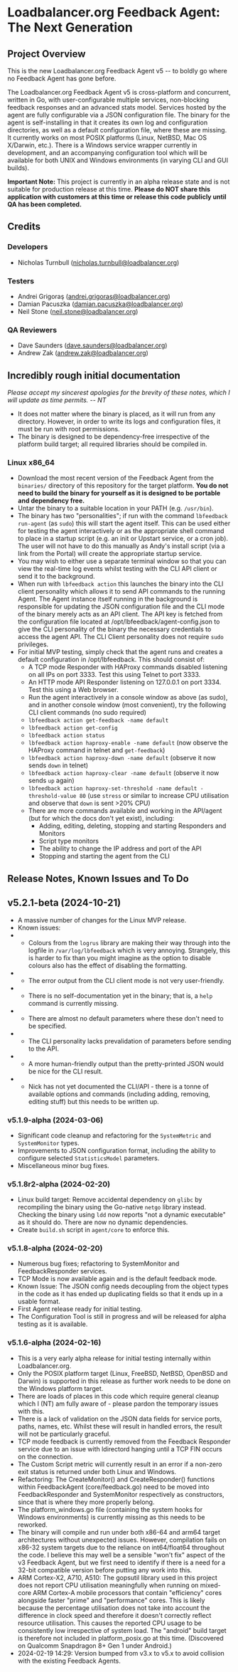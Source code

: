 # Loadbalancer.org Feedback Agent: The Next Generation

## Project Overview

This is the new Loadbalancer.org Feedback Agent v5 -- to boldly go where no Feedback Agent has gone before. 

The Loadbalancer.org Feedback Agent v5 is cross-platform and concurrent, written in Go, with user-configurable multiple services, non-blocking feedback responses and an advanced stats model. Services hosted by the agent are fully configurable via a JSON configuration file. The binary for the agent is self-installing in that it creates its own log and configuration directories, as well as a default configuration file, where these are missing. It currently works on most POSIX platforms (Linux, NetBSD, Mac OS X/Darwin, etc.). There is a Windows service wrapper currently in development, and an accompanying configuration tool which will be available for both UNIX and Windows environments (in varying CLI and GUI builds).

**Important Note:** This project is currently in an alpha release state and is not suitable for production release at this time.
**Please do NOT share this application with customers at this time or release this code publicly until QA has been completed.**

## Credits

### Developers
- Nicholas Turnbull (nicholas.turnbull@loadbalancer.org)

### Testers
- Andrei Grigoraş (andrei.grigoras@loadbalancer.org)
- Damian Pacuszka (damian.pacuszka@loadbalancer.org)
- Neil Stone (neil.stone@loadbalancer.org)

### QA Reviewers
- Dave Saunders (dave.saunders@loadbalancer.org)
- Andrew Zak (andrew.zak@loadbalancer.org)

## Incredibly rough initial documentation
*Please accept my sincerest apologies for the brevity of these notes, which I will update as time permits. -- NT*
- It does not matter where the binary is placed, as it will run from any directory. However, in order to write its logs and configuration files, it must be run with root permissions.
- The binary is designed to be dependency-free irrespective of the platform build target; all required libraries should be compiled in.
### Linux x86_64
- Download the most recent version of the Feedback Agent from the `binaries/` directory of this repository for the target platform. **You do not need to build the binary for yourself as it is designed to be portable and dependency free.**
- Untar the binary to a suitable location in your PATH (e.g. `/usr/bin`).
- The binary has two "personalities"; if run with the command `lbfeedback run-agent` (as `sudo`) this will start the agent itself. This can be used either for testing the agent interactively or as the appropriate shell command to place in a startup script (e.g. an init or Upstart service, or a cron job). The user will not have to do this manually as Andy's install script (via a link from the Portal) will create the appropriate startup service.
- You may wish to either use a separate terminal window so that you can view the real-time log events whilst testing with the CLI API client or send it to the background.
- When run with `lbfeedback action` this launches the binary into the CLI client personality which allows it to send API commands to the running Agent. The Agent instance itself running in the background is responsible for updating the JSON configuration file and the CLI mode of the binary merely acts as an API client. The API key is fetched from the configuration file located at /opt/lbfeedback/agent-config.json to give the CLI personality of the binary the necessary credentials to access the agent API. The CLI Client personality does not require `sudo` privileges.
- For initial MVP testing, simply check that the agent runs and creates a default configuration in /opt/lbfeedback. This should consist of:
  - A TCP mode Responder with HAProxy commands disabled listening on all IPs on port 3333. Test this using Telnet to port 3333.
  - An HTTP mode API Responder listening on 127.0.0.1 on port 3334. Test this using a Web browser.
  - Run the agent interactively in a console window as above (as sudo), and in another console window (most convenient), try the following CLI client commands (no sudo required)
  - `lbfeedback action get-feedback -name default`
  - `lbfeedback action get-config`
  - `lbfeedback action status`
  - `lbfeedback action haproxy-enable -name default` (now observe the HAProxy command in telnet and `get-feedback`)
  - `lbfeedback action haproxy-down -name default` (observe it now sends `down` in telnet)
  - `lbfeedback action haproxy-clear -name default` (observe it now sends `up` again)
  - `lbfeedback action haproxy-set-threshold -name default -threshold-value 80` (use `stress` or similar to increase CPU utilisation and observe that `down` is sent >20% CPU)
  - There are more commands available and working in the API/agent (but for which the docs don't yet exist), including:
    - Adding, editing, deleting, stopping and starting Responders and Monitors
    - Script type monitors
    - The ability to change the IP address and port of the API
    - Stopping and starting the agent from the CLI
## Release Notes, Known Issues and To Do

## v5.2.1-beta (2024-10-21)
- A massive number of changes for the Linux MVP release.
- Known issues:
- - Colours from the `logrus` library are making their way through into the logfile in `/var/log/lbfeedback` which is very annoying. Strangely, this is harder to fix than you might imagine as the option to disable colours also has the effect of disabling the formatting.
- - The error output from the CLI client mode is not very user-friendly.
- - There is no self-documentation yet in the binary; that is, a `help` command is currently missing.
- - There are almost no default parameters where these don't need to be specified.
- - The CLI personality lacks prevalidation of parameters before sending to the API.
- - A more human-friendly output than the pretty-printed JSON would be nice for the CLI result.
- - Nick has not yet documented the CLI/API - there is a tonne of available options and commands (including adding, removing, editing stuff) but this needs to be written up.

### v5.1.9-alpha (2024-03-06)
- Significant code cleanup and refactoring for the `SystemMetric` and `SystemMonitor` types.
- Improvements to JSON configuration format, including the ability to configure selected `StatisticsModel` parameters.
- Miscellaneous minor bug fixes.

### v5.1.8r2-alpha (2024-02-20)
- Linux build target: Remove accidental dependency on `glibc` by recompiling the binary using the Go-native `netgo` library instead. Checking the binary using `ldd` now reports "not a dynamic executable" as it should do. There are now no dynamic dependencies.
- Create `build.sh` script in `agent/core` to enforce this.

### v5.1.8-alpha (2024-02-20)
- Numerous bug fixes; refactoring to SystemMonitor and FeedbackResponder services.
- TCP Mode is now available again and is the default feedback mode.
- Known Issue: The JSON config needs decoupling from the object types in the code as it has ended up duplicating fields so that it ends up in a usable format.
- First Agent release ready for initial testing.
- The Configuration Tool is still in progress and will be released for alpha testing as it is available.

### v5.1.6-alpha (2024-02-16)
- This is a very early alpha release for initial testing internally within Loadbalancer.org.
- Only the POSIX platform target (Linux, FreeBSD, NetBSD, OpenBSD and Darwin) is supported in this release as further work needs to be done on the Windows platform target.
- There are loads of places in this code which require general cleanup which I (NT) am fully aware of - please pardon the temporary issues with this.
- There is a lack of validation on the JSON data fields for service ports, paths, names, etc. Whilst these will result in handled errors, the result will not be particularly graceful.
- TCP mode feedback is currently removed from the Feedback Responder service due to an issue with ldirectord hanging until a TCP FIN occurs on the connection.
- The Custom Script metric will currently result in an error if a non-zero exit status is returned under both Linux and Windows.
- Refactoring: The CreateMonitor() and CreateResponder() functions within FeedbackAgent (core/feedback.go) need to be moved into FeedbackResponder and SystemMonitor respectively as constructors, since that is where they more properly belong.
- The platform_windows.go file (containing the system hooks for Windows environments) is currently missing as this needs to be reworked.
- The binary will compile and run under both x86-64 and arm64 target architectures without unexpected issues. However, compilation fails on x86-32 system targets due to the reliance on int64/float64 throughout the code. I believe this may well be a sensible "won't fix" aspect of the v3 Feedback Agent, but we first need to identify if there is a need for a 32-bit compatible version before putting any work into this.
- ARM Cortex-X2, A710, A510: The gopsutil library used in this project does not report CPU utilisation meaningfully when running on mixed-core ARM Cortex-A mobile processors that contain "efficiency" cores alongside faster "prime" and "performance" cores. This is likely because the percentage utilisation does not take into account the difference in clock speed and therefore it doesn't correctly reflect resource utilisation. This causes the reported CPU usage to be consistently low irrespective of system load. The "android" build target is therefore not included in platform_posix.go at this time. (Discovered on Qualcomm Snapdragon 8+ Gen 1 under Android.)
- 2024-02-19 14:29: Version bumped from v3.x to v5.x to avoid collision with the existing Feedback Agents.
